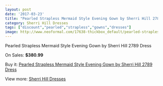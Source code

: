 ```yaml
---
layout: post
date: '2017-03-23'
title: "Pearled Strapless Mermaid Style Evening Gown by Sherri Hill 2789 Dress"
category: Sherri Hill Dresses
tags: ["discount","pearled","strapless","gowns","dresses"]
image: http://www.neoformal.com/17638-thickbox_default/pearled-strapless-mermaid-style-evening-gown-by-sherri-hill-2789-dress.jpg
---
```

Pearled Strapless Mermaid Style Evening Gown by Sherri Hill 2789 Dress

On Sales: **$380.99**
<a href="https://www.neoformal.com/en/sherri-hill-dresses-2014/5747-pearled-strapless-mermaid-style-evening-gown-by-sherri-hill-2789-dress.html"><amp-img layout="responsive" width="600" height="600" src="//www.neoformal.com/17638-thickbox_default/pearled-strapless-mermaid-style-evening-gown-by-sherri-hill-2789-dress.jpg" alt="Pearled Strapless Mermaid Style Evening Gown by Sherri Hill 2789 Dress 0" /></a>
<a href="https://www.neoformal.com/en/sherri-hill-dresses-2014/5747-pearled-strapless-mermaid-style-evening-gown-by-sherri-hill-2789-dress.html"><amp-img layout="responsive" width="600" height="600" src="//www.neoformal.com/17640-thickbox_default/pearled-strapless-mermaid-style-evening-gown-by-sherri-hill-2789-dress.jpg" alt="Pearled Strapless Mermaid Style Evening Gown by Sherri Hill 2789 Dress 1" /></a>
<a href="https://www.neoformal.com/en/sherri-hill-dresses-2014/5747-pearled-strapless-mermaid-style-evening-gown-by-sherri-hill-2789-dress.html"><amp-img layout="responsive" width="600" height="600" src="//www.neoformal.com/17639-thickbox_default/pearled-strapless-mermaid-style-evening-gown-by-sherri-hill-2789-dress.jpg" alt="Pearled Strapless Mermaid Style Evening Gown by Sherri Hill 2789 Dress 2" /></a>

Buy it: [Pearled Strapless Mermaid Style Evening Gown by Sherri Hill 2789 Dress](https://www.neoformal.com/en/sherri-hill-dresses-2014/5747-pearled-strapless-mermaid-style-evening-gown-by-sherri-hill-2789-dress.html "Pearled Strapless Mermaid Style Evening Gown by Sherri Hill 2789 Dress")

View more: [Sherri Hill Dresses](https://www.neoformal.com/en/73-sherri-hill-dresses-2014 "Sherri Hill Dresses")